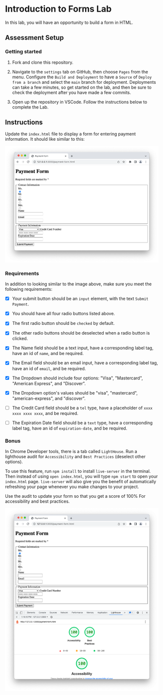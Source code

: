 # Introduction to Forms Lab

In this lab, you will have an opportunity to build a form in HTML.

## Assessment Setup

### Getting started

1. Fork and clone this repository.

1. Navigate to the `settings` tab on GitHub, then choose `Pages` from the menu. Configure the `Build and Deployment` to have a `Source` of `Deploy from a branch` and select the `main` branch for deployment. Deployments can take a few minutes, so get started on the lab, and then be sure to check the deployment after you have made a few commits.

1. Open up the repository in VSCode. Follow the instructions below to complete the Lab.

## Instructions

Update the `index.html` file to display a form for entering payment information. It should like similar to this:

![paymentFromImage](./images/paymentForm.png)

### Requirements

In addition to looking similar to the image above, make sure you meet the following requirements:

- [x] Your submit button should be an `input` element, with the text `Submit Payment`.

- [x] You should have all four radio buttons listed above.

- [x] The first radio button should be `checked` by default.

- [x] The other radio buttons should be deselected when a radio button is clicked.

- [x] The Name field should be a text input, have a corresponding label tag, have an id of `name`, and be required.

- [x] The Email field should be an email input, have a corresponding label tag, have an id of `email`, and be required.

- [x] The Dropdown should include four options: "Visa", "Mastercard", "American Express", and "Discover".

- [x] The Dropdown option's values should be "visa", "mastercard", "american-express", and "discover".

- [ ] The Credit Card field should be a `tel` type, have a placeholder of `xxxx xxxx xxxx xxxx`, and be required.

- [ ] The Expiration Date field should be a `text` type, have a corresponding label tag, have an id of `expiration-date`, and be required.

### Bonus

In Chrome Developer tools, there is a tab called `LightHouse`. Run a lighthouse audit for `Accessibility` and `Best Practices` (deselect other options).

To use this feature, run `npm install` to install `live-server` in the terminal. Then instead of using `open index.html`, you will type `npm start` to open your `index.html` page. `live-server` will also give you the benefit of automatically refreshing your page whenever you make changes to your project.

Use the audit to update your form so that you get a score of 100% For accessibility and best practices.

![lighthouse bonus](./images/chromeLighthouseBonus.png)
